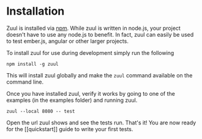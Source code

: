 # Installation

Zuul is installed via [npm](https://npmjs.org). While zuul is written in node.js, your project doesn't have to use any node.js to benefit. In fact, zuul can easily be used to test ember.js, angular or other larger projects.

To install zuul for use during development simply run the following

```shell
npm install -g zuul
```

This will install zuul globally and make the `zuul` command available on the command line.

Once you have installed zuul, verify it works by going to one of the examples (in the examples folder) and running zuul.

```shell
zuul --local 8080 -- test
```

Open the url zuul shows and see the tests run. That's it! You are now ready for the [[quickstart]] guide to write your first tests.
